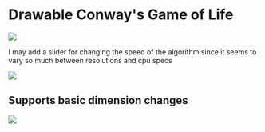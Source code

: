 <h1>Drawable Conway's Game of Life</h1>
<a href="https://media.giphy.com/media/5UrTXofgRCIu3vBu1B/giphy.gif"><img src="https://media.giphy.com/media/5UrTXofgRCIu3vBu1B/giphy.gif"/></a>

<p>I may add a slider for changing the speed of the algorithm since it seems to vary so much between resolutions and cpu specs</p>

<a href="https://media.giphy.com/media/BWKQQRTzf4CCa950SW/giphy.gif"><img src="https://media.giphy.com/media/BWKQQRTzf4CCa950SW/giphy.gif"/></a>

<h2>Supports basic dimension changes</h2>
<img src="https://imgur.com/yOJxM02.png"/>
